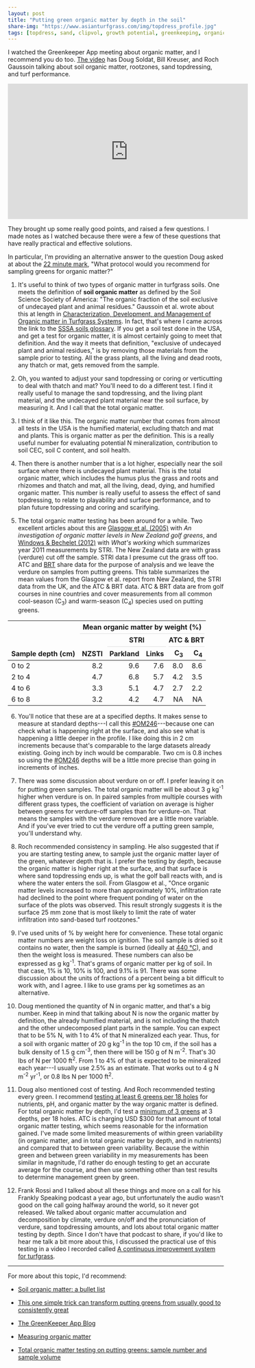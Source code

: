 ```yaml
---
layout: post
title: "Putting green organic matter by depth in the soil"
share-img: "https://www.asianturfgrass.com/img/topdress_profile.jpg"
tags: [topdress, sand, clipvol, growth potential, greenkeeping, organic matter]
---
```


I watched the Greenkeeper App meeting about organic matter, and I recommend you do too. [The video](https://youtu.be/LJ2q2ctoMv8) has Doug Soldat, Bill Kreuser, and Roch Gaussoin talking about soil organic matter, rootzones, sand topdressing, and turf performance.

<iframe width="560" height="315" src="https://www.youtube.com/embed/LJ2q2ctoMv8" frameborder="0" allow="accelerometer; autoplay; encrypted-media; gyroscope; picture-in-picture" allowfullscreen></iframe>

They brought up some really good points, and raised a few questions. I made notes as I watched because there were a few of these questions that have really practical and effective solutions. 

In particular, I'm providing an alternative answer to the question Doug asked at about the [22 minute mark](https://youtu.be/LJ2q2ctoMv8?t=1320), "What protocol would you recommend for sampling greens for organic matter?"

1) It's useful to think of two types of organic matter in turfgrass soils. One meets the definition of **soil organic matter** as defined by the Soil Science Society of America: "The organic fraction of the soil exclusive of undecayed plant and animal residues." Gaussoin et al. wrote about this at length in [Characterization, Development, and Management of Organic matter in Turfgrass Systems](https://onlinelibrary.wiley.com/doi/abs/10.2134/agronmonogr56.c12). In fact, that's where I came across the link to the [SSSA soils glossary](https://www.soils.org/publications/soils-glossary). If you get a soil test done in the USA, and get a test for organic matter, it is almost certainly going to meet that definition. And the way it meets that definition, "exclusive of undecayed plant and animal residues," is by removing those materials from the sample prior to testing. All the grass plants, all the living and dead roots, any thatch or mat, gets removed from the sample.

2) Oh, you wanted to adjust your sand topdressing or coring or verticutting to deal with thatch and mat? You'll need to do a different test. I find it really useful to manage the sand topdressing, and the living plant material, and the undecayed plant material near the soil surface, by measuring it. And I call that the total organic matter. 

3) I think of it like this. The organic matter number that comes from almost all tests in the USA is the humified material, excluding thatch and mat and plants. This is organic matter as per the definition. This is a really useful number for evaluating potential N mineralization, contribution to soil CEC, soil C content, and soil health. 

4) Then there is another number that is a lot higher, especially near the soil surface where there is undecayed plant material. This is the total organic matter, which includes the humus plus the grass and roots and rhizomes and thatch and mat, all the living, dead, dying, and humified organic matter. This number is really useful to assess the effect of sand topdressing, to relate to playability and surface performance, and to plan future topdressing and coring and scarifying.

5) The total organic matter testing has been around for a while. Two excellent articles about this are [Glasgow et al. (2005)](https://archive.lib.msu.edu/tic/its/articles/2005jou1078.pdf) with *An investigation of organic matter levels in New Zealand golf greens*, and [Windows & Bechelet (2012)](https://stri.lib.msu.edu/itb/articles/257-14.pdf) with *What's working* which summarizes year 2011 measurements by STRI. The New Zealand data are with grass (verdure) cut off the sample. STRI data I presume cut the grass off too. ATC and [BRT](https://brtagronomy.com/) share data for the purpose of analysis and we leave the verdure on samples from putting greens. This table summarizes the mean values from the Glasgow et al. report from New Zealand, the STRI data from the UK, and the ATC & BRT data. ATC & BRT data are from golf courses in nine countries and cover measurements from all common cool-season (C<sub>3</sub>) and warm-season (C<sub>4</sub>) species used on putting greens.

<table class="table table-striped table-hover table-condensed table-responsive" style="margin-left: auto; margin-right: auto;">
 <thead>
<tr>
<th style="border-bottom:hidden" colspan="1"></th>
<th style="border-bottom:hidden; padding-bottom:0; padding-left:3px;padding-right:3px;text-align: center; " colspan="5"><div style="border-bottom: 1px solid #ddd; padding-bottom: 5px; ">Mean organic matter by weight (%)</div></th>
</tr>
<tr>
<th style="border-bottom:hidden" colspan="2"></th>
<th style="border-bottom:hidden; padding-bottom:0; padding-left:3px;padding-right:3px;text-align: center; " colspan="2"><div style="border-bottom: 1px solid #ddd; padding-bottom: 5px; ">STRI</div></th>
<th style="border-bottom:hidden; padding-bottom:0; padding-left:3px;padding-right:3px;text-align: center; " colspan="2"><div style="border-bottom: 1px solid #ddd; padding-bottom: 5px; ">ATC &amp; BRT</div></th>
</tr>
  <tr>
   <th style="text-align:left;"> Sample depth (cm) </th>
   <th style="text-align:right;"> NZSTI </th>
   <th style="text-align:right;"> Parkland </th>
   <th style="text-align:right;"> Links </th>
   <th style="text-align:right;"> C<sub>3</sub> </th>
   <th style="text-align:right;"> C<sub>4</sub> </th>
  </tr>
 </thead>
<tbody>
  <tr>
   <td style="text-align:left;"> 0 to 2 </td>
   <td style="text-align:right;"> 8.2 </td>
   <td style="text-align:right;"> 9.6 </td>
   <td style="text-align:right;"> 7.6 </td>
   <td style="text-align:right;"> 8.0 </td>
   <td style="text-align:right;"> 8.6 </td>
  </tr>
  <tr>
   <td style="text-align:left;"> 2 to 4 </td>
   <td style="text-align:right;"> 4.7 </td>
   <td style="text-align:right;"> 6.8 </td>
   <td style="text-align:right;"> 5.7 </td>
   <td style="text-align:right;"> 4.2 </td>
   <td style="text-align:right;"> 3.5 </td>
  </tr>
  <tr>
   <td style="text-align:left;"> 4 to 6 </td>
   <td style="text-align:right;"> 3.3 </td>
   <td style="text-align:right;"> 5.1 </td>
   <td style="text-align:right;"> 4.7 </td>
   <td style="text-align:right;"> 2.7 </td>
   <td style="text-align:right;"> 2.2 </td>
  </tr>
  <tr>
   <td style="text-align:left;"> 6 to 8 </td>
   <td style="text-align:right;"> 3.2 </td>
   <td style="text-align:right;"> 4.2 </td>
   <td style="text-align:right;"> 4.7 </td>
   <td style="text-align:right;"> NA </td>
   <td style="text-align:right;"> NA </td>
  </tr>
</tbody>
</table>

6) You'll notice that these are at a specified depths. It makes sense to measure at standard depths---I call this [#OM246](https://twitter.com/hashtag/OM246?src=hashtag_click)---because one can check what is happening right at the surface, and also see what is happening a little deeper in the profile. I like doing this in 2 cm increments because that's comparable to the large datasets already existing. Going inch by inch would be comparable. Two cm is 0.8 inches so using the [#OM246](https://twitter.com/hashtag/OM246?src=hashtag_click) depths will be a little more precise than going in increments of inches.

7) There was some discussion about verdure on or off. I prefer leaving it on for putting green samples. The total organic matter will be about 3 g kg<sup>-1</sup> higher when verdure is on. In paired samples from multiple courses with different grass types, the coefficient of variation on average is higher between greens for verdure-off samples than for verdure-on. That means the samples with the verdure removed are a little more variable. And if you've ever tried to cut the verdure off a putting green sample, you'll understand why.

8) Roch recommended consistency in sampling. He also suggested that if you are starting testing anew, to sample just the organic matter layer of the green, whatever depth that is. I prefer the testing by depth, because the organic matter is higher right at the surface, and that surface is where sand topdressing ends up, is what the golf ball reacts with, and is where the water enters the soil. From Glasgow et al., "Once organic matter levels increased to more than approximately 10%, infiltration rate had declined to the point where frequent ponding of water on the surface of the plots was observed. This result strongly suggests it is the surface 25 mm zone that is most likely to limit the rate of water infiltration into sand-based turf rootzones."

9) I've used units of % by weight here for convenience. These total organic matter numbers are weight loss on ignition. The soil sample is dried so it contains no water, then the sample is burned (ideally at [440 °C](https://www.asianturfgrass.com/2019-06-14-measuring-organic-matter-ignition-temperature/)), and then the weight loss is measured. These numbers can also be expressed as g kg<sup>-1</sup>. That's grams of organic matter per kg of soil. In that case, 1% is 10, 10% is 100, and 9.1% is 91. There was some discussion about the units of fractions of a percent being a bit difficult to work with, and I agree. I like to use grams per kg sometimes as an alternative.

10) Doug mentioned the quantity of N in organic matter, and that's a big number. Keep in mind that talking about N is now the organic matter by definition, the already humified material, and is not including the thatch and the other undecomposed plant parts in the sample. You can expect that to be 5% N, with 1 to 4% of that N mineralized each year. Thus, for a soil with organic matter of 20 g kg<sup>-1</sup> in the top 10 cm, if the soil has a bulk density of 1.5 g cm<sup>-3</sup>, then there will be 150 g of N m<sup>-2</sup>. That's 30 lbs of N per 1000 ft<sup>2</sup>. From 1 to 4% of that is expected to be mineralized each year---I usually use 2.5% as an estimate. That works out to 4 g N m<sup>-2</sup> yr<sup>-1</sup>, or 0.8 lbs N per 1000 ft<sup>2</sup>.

11) Doug also mentioned cost of testing. And Roch recommended testing every green. I recommend [testing at least 6 greens per 18 holes](https://www.asianturfgrass.com/2020-02-09-composite-samples-7/) for nutrients, pH, and organic matter by the way organic matter is defined. For total organic matter by depth, I'd test a [minimum of 3 greens](https://www.asianturfgrass.com/2019-07-29-total-organic-matter-testing-sample-size/) at 3 depths, per 18 holes. ATC is charging USD $300 for that amount of total organic matter testing, which seems reasonable for the information gained. I've made some limited measurements of within green variability (in organic matter, and in total organic matter by depth, and in nutrients) and compared that to between green variability. Because the within green and between green variability in my measurements has been similar in magnitude, I'd rather do enough testing to get an accurate average for the course, and then use something other than test results to determine management green by green. 

12) Frank Rossi and I talked about all these things and more on a call for his Frankly Speaking podcast a year ago, but unfortunately the audio wasn't good on the call going halfway around the world, so it never got released. We talked about organic matter accumulation and decomposition by climate, verdure on/off and the pronunciation of verdure, sand topdressing amounts, and lots about total organic matter testing by depth. Since I don't have that podcast to share, if you'd like to hear me talk a bit more about this, I discussed the practical use of this testing in a video I recorded called [A continuous improvement system for turfgrass](https://vimeo.com/micahwoods/improve).

---

For more about this topic, I'd recommend:

* [Soil organic matter: a bullet list](https://www.asianturfgrass.com/2020-02-17-soil-organic-matter-bullet-list/)

* [This one simple trick can transform putting greens from usually good to consistently great ](https://www.asianturfgrass.com/2019-06-25-one-simple-trick-better-greens/) 

* [The GreenKeeper App Blog](https://greenkeeper.blog/)

* [Measuring organic matter](https://www.asianturfgrass.com/2019-06-10-measuring-organic-matter/)

* [Total organic matter testing on putting greens: sample number and sample volume](https://www.asianturfgrass.com/2019-07-29-total-organic-matter-testing-sample-size/)



